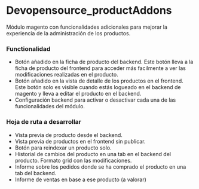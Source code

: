 # Devopensource_productAddons

Módulo magento con funcionalidades adicionales para mejorar la experiencia de la administración de los productos.

### Functionalidad

* Botón añadido en la ficha de producto del backend. Este botón lleva a la ficha de producto del frontend para acceder más facilmente a ver las modificaciones realizadas en el producto.
* Botón añadido en la vista de detalle de los productos en el frontend. Este botón solo es visible cuando estás logueado en el backend de magento y lleva a editar el producto en el backend.
* Configuración backend para activar o desactivar cada una de las funcionalidades del módulo.

### Hoja de ruta a desarrollar

* Vista previa de producto desde el backend.
* Vista previa de productos en el frontend sin publicar.
* Botón para reindexar un producto solo.
* Historial de cambios del producto en una tab en el backend del producto. Formato grid con las modificaciones.
* Informe sobre los pedidos donde se ha comprado el producto en una tab del backend.
* Informe de ventas en base a ese producto (a valorar)
